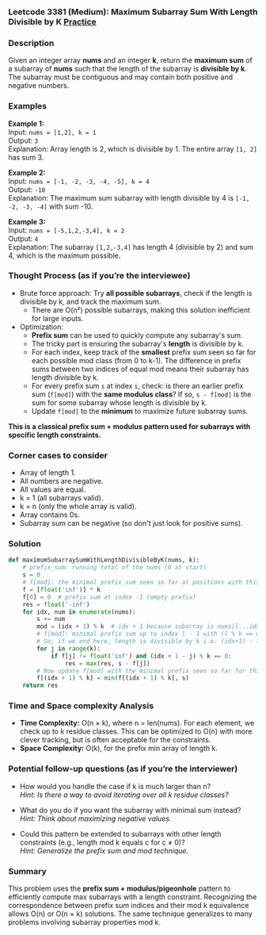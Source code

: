 ### Leetcode 3381 (Medium): Maximum Subarray Sum With Length Divisible by K [Practice](https://leetcode.com/problems/maximum-subarray-sum-with-length-divisible-by-k)

### Description  
Given an integer array **nums** and an integer **k**, return the **maximum sum** of a subarray of **nums** such that the length of the subarray is **divisible by k**.  
The subarray must be contiguous and may contain both positive and negative numbers. 

### Examples  

**Example 1:**  
Input: `nums = [1,2], k = 1`  
Output: `3`  
Explanation: Array length is 2, which is divisible by 1. The entire array `[1, 2]` has sum 3.

**Example 2:**  
Input: `nums = [-1, -2, -3, -4, -5], k = 4`  
Output: `-10`  
Explanation: The maximum sum subarray with length divisible by 4 is `[-1, -2, -3, -4]` with sum -10.

**Example 3:**  
Input: `nums = [-5,1,2,-3,4], k = 2`  
Output: `4`  
Explanation: The subarray `[1,2,-3,4]` has length 4 (divisible by 2) and sum 4, which is the maximum possible.

### Thought Process (as if you’re the interviewee)  
- Brute force approach: Try **all possible subarrays**, check if the length is divisible by k, and track the maximum sum.  
    - There are O(n²) possible subarrays, making this solution inefficient for large inputs.
- Optimization:  
    - **Prefix sum** can be used to quickly compute any subarray's sum.
    - The tricky part is ensuring the subarray's **length** is divisible by k.  
    - For each index, keep track of the **smallest** prefix sum seen so far for each possible mod class (from 0 to k-1). The difference in prefix sums between two indices of equal mod means their subarray has length divisible by k.
    - For every prefix sum `s` at index `i`, check: is there an earlier prefix sum (`f[mod]`) with the **same modulus class**? If so, `s - f[mod]` is the sum for some subarray whose length is divisible by k.
    - Update `f[mod]` to the **minimum** to maximize future subarray sums.

**This is a classical prefix sum + modulus pattern used for subarrays with specific length constraints.**

### Corner cases to consider  
- Array of length 1.
- All numbers are negative.
- All values are equal.
- k = 1 (all subarrays valid).
- k = n (only the whole array is valid).
- Array contains 0s.
- Subarray sum can be negative (so don't just look for positive sums).

### Solution

```python
def maximumSubarraySumWithLengthDivisibleByK(nums, k):
    # prefix_sum: running total of the nums (0 at start)
    s = 0
    # f[mod]: the minimal prefix_sum seen so far at positions with this mod
    f = [float('inf')] * k
    f[0] = 0  # prefix sum at index -1 (empty prefix)
    res = float('-inf')
    for idx, num in enumerate(nums):
        s += num
        mod = (idx + 1) % k  # idx + 1 because subarray is nums[l...idx]
        # f[mod]: minimal prefix sum up to index l - 1 with (l % k == mod)
        # So, if we end here, length is divisible by k i.e. (idx+1) - l is divisible by k
        for j in range(k):
            if f[j] != float('inf') and (idx + 1 - j) % k == 0:
                res = max(res, s - f[j])
        # Now update f[mod] with the minimal prefix seen so far for this mod class
        f[(idx + 1) % k] = min(f[(idx + 1) % k], s)
    return res
```

### Time and Space complexity Analysis  

- **Time Complexity:** O(n × k), where n = len(nums). For each element, we check up to k residue classes. This can be optimized to O(n) with more clever tracking, but is often acceptable for the constraints.
- **Space Complexity:** O(k), for the prefix min array of length k.

### Potential follow-up questions (as if you’re the interviewer)  

- How would you handle the case if k is much larger than n?  
  *Hint: Is there a way to avoid iterating over all k residue classes?*

- What do you do if you want the subarray with minimal sum instead?  
  *Hint: Think about maximizing negative values.*

- Could this pattern be extended to subarrays with other length constraints (e.g., length mod k equals c for c ≠ 0)?  
  *Hint: Generalize the prefix sum and mod technique.*

### Summary
This problem uses the **prefix sum + modulus/pigeonhole** pattern to efficiently compute max subarrays with a length constraint. Recognizing the correspondence between prefix sum indices and their mod k equivalence allows O(n) or O(n × k) solutions. The same technique generalizes to many problems involving subarray properties mod k.
